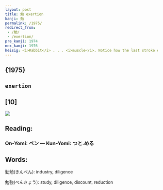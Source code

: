 ```yaml
---
layout: post
title: 勉 exertion
kanji: 勉
permalink: /1975/
redirect_from:
 - /勉/
 - /exertion/
pre_kanji: 1974
nex_kanji: 1976
heisig: <i>Rabbit</i> . . . <i>muscle</i>. Notice how the last stroke of <i>rabbit</i> is stretched out to underlie the element for <i>muscle</i>.
---
```


## {1975}

## `exertion`

## [10]

<div class="stroke"><img src="E58B89.png" /></div>

## Reading:

### On-Yomi: ベン &mdash; Kun-Yomi: つと.める

## Words:

勤勉(きんべん): industry, diligence

勉強(べんきょう): study, diligence, discount, reduction

